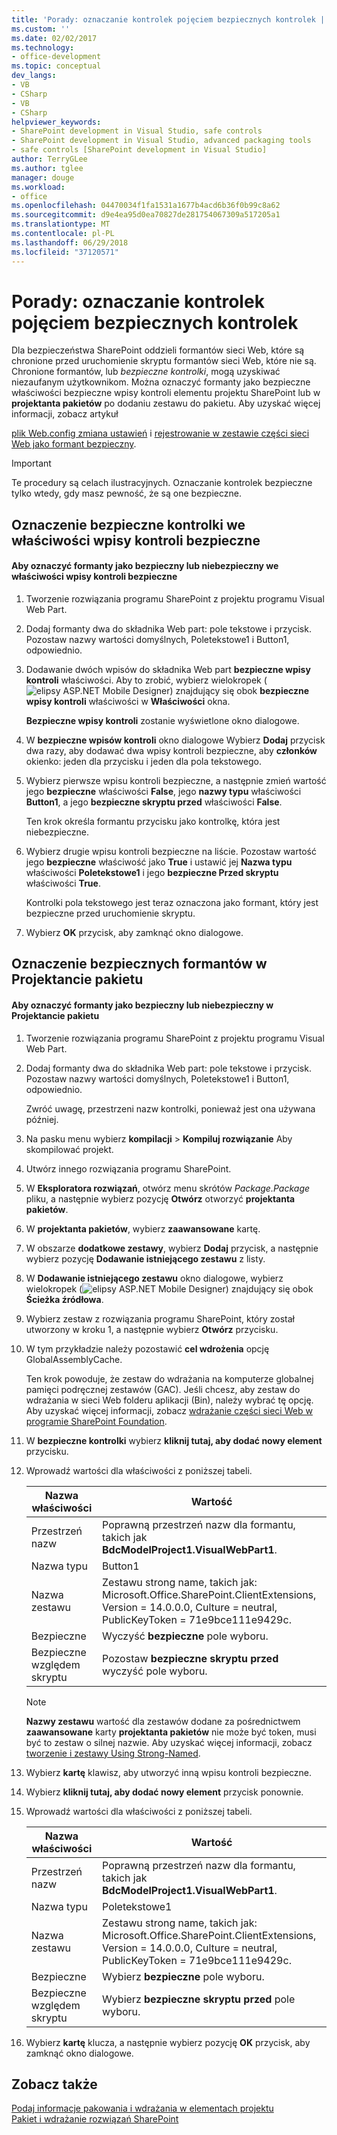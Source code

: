 ```yaml
---
title: 'Porady: oznaczanie kontrolek pojęciem bezpiecznych kontrolek | Dokumentacja firmy Microsoft'
ms.custom: ''
ms.date: 02/02/2017
ms.technology:
- office-development
ms.topic: conceptual
dev_langs:
- VB
- CSharp
- VB
- CSharp
helpviewer_keywords:
- SharePoint development in Visual Studio, safe controls
- SharePoint development in Visual Studio, advanced packaging tools
- safe controls [SharePoint development in Visual Studio]
author: TerryGLee
ms.author: tglee
manager: douge
ms.workload:
- office
ms.openlocfilehash: 04470034f1fa1531a1677b4acd6b36f0b99c8a62
ms.sourcegitcommit: d9e4ea95d0ea70827de281754067309a517205a1
ms.translationtype: MT
ms.contentlocale: pl-PL
ms.lasthandoff: 06/29/2018
ms.locfileid: "37120571"
---
```

# <a name="how-to-mark-controls-as-safe-controls"></a>Porady: oznaczanie kontrolek pojęciem bezpiecznych kontrolek
  Dla bezpieczeństwa SharePoint oddzieli formantów sieci Web, które są chronione przed uruchomienie skryptu formantów sieci Web, które nie są. Chronione formantów, lub *bezpieczne kontrolki*, mogą uzyskiwać niezaufanym użytkownikom. Można oznaczyć formanty jako bezpieczne właściwości bezpieczne wpisy kontroli elementu projektu SharePoint lub w **projektanta pakietów** po dodaniu zestawu do pakietu. Aby uzyskać więcej informacji, zobacz artykuł  
  
 [plik Web.config zmiana ustawień](http://go.microsoft.com/fwlink/?LinkId=178965) i [rejestrowanie w zestawie części sieci Web jako formant bezpieczny](http://go.microsoft.com/fwlink/?LinkId=171013).  
  
> [!IMPORTANT]  
>  Te procedury są celach ilustracyjnych. Oznaczanie kontrolek bezpieczne tylko wtedy, gdy masz pewność, że są one bezpieczne.  
  
## <a name="marking-safe-controls-in-the-safe-control-entries-property"></a>Oznaczenie bezpieczne kontrolki we właściwości wpisy kontroli bezpieczne  
  
#### <a name="to-mark-controls-as-safe-or-unsafe-in-the-safe-control-entries-property"></a>Aby oznaczyć formanty jako bezpieczny lub niebezpieczny we właściwości wpisy kontroli bezpieczne
  
1.  Tworzenie rozwiązania programu SharePoint z projektu programu Visual Web Part.  
  
2.  Dodaj formanty dwa do składnika Web part: pole tekstowe i przycisk. Pozostaw nazwy wartości domyślnych, Poletekstowe1 i Button1, odpowiednio.  
  
3.  Dodawanie dwóch wpisów do składnika Web part **bezpieczne wpisy kontroli** właściwości. Aby to zrobić, wybierz wielokropek (![elipsy ASP.NET Mobile Designer](../sharepoint/media/mwellipsis.gif "elipsy ASP.NET Mobile Designer")) znajdujący się obok **bezpieczne wpisy kontroli** właściwości w  **Właściwości** okna.  
  
     **Bezpieczne wpisy kontroli** zostanie wyświetlone okno dialogowe.  
  
4.  W **bezpieczne wpisów kontroli** okno dialogowe Wybierz **Dodaj** przycisk dwa razy, aby dodawać dwa wpisy kontroli bezpieczne, aby **członków** okienko: jeden dla przycisku i jeden dla pola tekstowego.  
  
5.  Wybierz pierwsze wpisu kontroli bezpieczne, a następnie zmień wartość jego **bezpieczne** właściwości **False**, jego **nazwy typu** właściwości **Button1**, a jego **bezpieczne skryptu przed** właściwości **False**.  
  
     Ten krok określa formantu przycisku jako kontrolkę, która jest niebezpieczne.  
  
6.  Wybierz drugie wpisu kontroli bezpieczne na liście. Pozostaw wartość jego **bezpieczne** właściwość jako **True** i ustawić jej **Nazwa typu** właściwości **Poletekstowe1** i jego **bezpieczne Przed skryptu** właściwości **True**.  
  
     Kontrolki pola tekstowego jest teraz oznaczona jako formant, który jest bezpieczne przed uruchomienie skryptu.  
  
7.  Wybierz **OK** przycisk, aby zamknąć okno dialogowe.  
  
## <a name="marking-safe-controls-in-the-package-designer"></a>Oznaczenie bezpiecznych formantów w Projektancie pakietu  
  
#### <a name="to-mark-controls-as-safe-or-unsafe-in-the-package-designer"></a>Aby oznaczyć formanty jako bezpieczny lub niebezpieczny w Projektancie pakietu
  
1.  Tworzenie rozwiązania programu SharePoint z projektu programu Visual Web Part.  
  
2.  Dodaj formanty dwa do składnika Web part: pole tekstowe i przycisk. Pozostaw nazwy wartości domyślnych, Poletekstowe1 i Button1, odpowiednio.  
  
     Zwróć uwagę, przestrzeni nazw kontrolki, ponieważ jest ona używana później.  
  
3.  Na pasku menu wybierz **kompilacji** > **Kompiluj rozwiązanie** Aby skompilować projekt.  
  
4.  Utwórz innego rozwiązania programu SharePoint.  
  
5.  W **Eksploratora rozwiązań**, otwórz menu skrótów *Package.Package* pliku, a następnie wybierz pozycję **Otwórz** otworzyć **projektanta pakietów**.  
  
6.  W **projektanta pakietów**, wybierz **zaawansowane** kartę.  
  
7.  W obszarze **dodatkowe zestawy**, wybierz **Dodaj** przycisk, a następnie wybierz pozycję **Dodawanie istniejącego zestawu** z listy.  
  
8.  W **Dodawanie istniejącego zestawu** okno dialogowe, wybierz wielokropek (![elipsy ASP.NET Mobile Designer](../sharepoint/media/mwellipsis.gif "elipsy ASP.NET Mobile Designer")) znajdujący się obok  **Ścieżka źródłowa**.  
  
9. Wybierz zestaw z rozwiązania programu SharePoint, który został utworzony w kroku 1, a następnie wybierz **Otwórz** przycisku.  
  
10. W tym przykładzie należy pozostawić **cel wdrożenia** opcję GlobalAssemblyCache.  
  
     Ten krok powoduje, że zestaw do wdrażania na komputerze globalnej pamięci podręcznej zestawów (GAC). Jeśli chcesz, aby zestaw do wdrażania w sieci Web folderu aplikacji (Bin), należy wybrać tę opcję. Aby uzyskać więcej informacji, zobacz [wdrażanie części sieci Web w programie SharePoint Foundation](http://go.microsoft.com/fwlink/?LinkId=177509).  
  
11. W **bezpieczne kontrolki** wybierz **kliknij tutaj, aby dodać nowy element** przycisku.  
  
12. Wprowadź wartości dla właściwości z poniższej tabeli.  
  
    |Nazwa właściwości|Wartość|  
    |-------------------|-----------|  
    |Przestrzeń nazw|Poprawną przestrzeń nazw dla formantu, takich jak **BdcModelProject1.VisualWebPart1**.|  
    |Nazwa typu|Button1|  
    |Nazwa zestawu|Zestawu strong name, takich jak: Microsoft.Office.SharePoint.ClientExtensions, Version = 14.0.0.0, Culture = neutral, PublicKeyToken = 71e9bce111e9429c.|  
    |Bezpieczne|Wyczyść **bezpieczne** pole wyboru.|  
    |Bezpieczne względem skryptu|Pozostaw **bezpieczne skryptu przed** wyczyść pole wyboru.|  
  
    > [!NOTE]  
    >  **Nazwy zestawu** wartość dla zestawów dodane za pośrednictwem **zaawansowane** karty **projektanta pakietów** nie może być token, musi być to zestaw o silnej nazwie. Aby uzyskać więcej informacji, zobacz [tworzenie i zestawy Using Strong-Named](http://go.microsoft.com/fwlink/?LinkId=177513).  
  
13. Wybierz **kartę** klawisz, aby utworzyć inną wpisu kontroli bezpieczne.  
  
14. Wybierz **kliknij tutaj, aby dodać nowy element** przycisk ponownie.  
  
15. Wprowadź wartości dla właściwości z poniższej tabeli.  
  
    |Nazwa właściwości|Wartość|  
    |-------------------|-----------|  
    |Przestrzeń nazw|Poprawną przestrzeń nazw dla formantu, takich jak **BdcModelProject1.VisualWebPart1**.|  
    |Nazwa typu|Poletekstowe1|  
    |Nazwa zestawu|Zestawu strong name, takich jak: Microsoft.Office.SharePoint.ClientExtensions, Version = 14.0.0.0, Culture = neutral, PublicKeyToken = 71e9bce111e9429c.|  
    |Bezpieczne|Wybierz **bezpieczne** pole wyboru.|  
    |Bezpieczne względem skryptu|Wybierz **bezpieczne skryptu przed** pole wyboru.|  
  
16. Wybierz **kartę** klucza, a następnie wybierz pozycję **OK** przycisk, aby zamknąć okno dialogowe.  
  
## <a name="see-also"></a>Zobacz także
 [Podaj informacje pakowania i wdrażania w elementach projektu](../sharepoint/providing-packaging-and-deployment-information-in-project-items.md)   
 [Pakiet i wdrażanie rozwiązań SharePoint](../sharepoint/packaging-and-deploying-sharepoint-solutions.md)  
  
